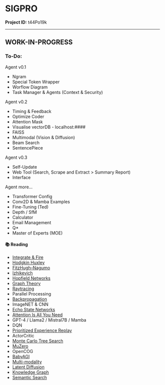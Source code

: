 # SIGPRO

**Project ID:** t44Po19k

--------------------------------------------------------------------

## WORK-IN-PROGRESS

### To-Do:

Agent v0.1
- Ngram
- Special Token Wrapper
- Worflow Diagram
- Task Manager & Agents (Context & Security)

Agent v0.2
- Timing & Feedback
- Optimize Coder
- Attention Mask
- Visualise vectorDB - localhost:####
- FAISS
- Multimodal (Vision & Diffusion)
- Beam Search
- SentencePiece

Agent v0.3
- Self-Update
- Web Tool (Search, Scrape and Extract > Summary Report)
- Interface

Agent more...
- Transformer Config
- Conv2D & Mamba Examples
- Fine-Tuning (Ted)
- Depth / SfM
- Calculator
- Email Management
- Q*
- Master of Experts (MOE)

#### :books: Reading
- [Integrate & Fire](https://en.wikipedia.org/wiki/Biological_neuron_model)
- [Hodgkin Huxley](https://www.ncbi.nlm.nih.gov/pmc/articles/PMC1392413/pdf/jphysiol01442-0106.pdf)
- [FitzHugh–Nagumo](https://www.ncbi.nlm.nih.gov/pmc/articles/PMC1366333/pdf/biophysj00662-0010.pdf)
- [Izhikevich](https://www.izhikevich.org/publications/spikes.pdf)
- [Hopfield Networks](https://www.ncbi.nlm.nih.gov/pmc/articles/PMC346238/pdf/pnas00447-0135.pdf)
- [Graph Theory](https://en.wikipedia.org/wiki/Graph_theory)
- [Raytracing](https://en.wikipedia.org/wiki/Ray_tracing_(graphics))
- Parallel Processing
- [Backpropagation](https://safari.ethz.ch/digitaltechnik/spring2018/lib/exe/fetch.php?media=neurodynamics1962rosenblatt.pdf)
- ImageNET & CNN
- [Echo State Networks](http://www.columbia.edu/cu/biology/courses/w4070/Reading_List_Yuste/haas_04.pdf)
- [Attention Is All You Need](https://arxiv.org/abs/1706.03762)
- GPT-4 / Llama2 / Mistral7B / Mamba
- DQN
- [Prioritized Experience Replay](https://arxiv.org/pdf/1511.05952.pdf)
- ActorCritic
- [Monte Carlo Tree Search](https://www.nature.com/articles/nature16961)
- [MuZero](https://arxiv.org/pdf/1911.08265.pdf)
- OpenCOG
- [BabyAGI](https://yoheinakajima.com/task-driven-autonomous-agent-utilizing-gpt-4-pinecone-and-langchain-for-diverse-applications/)
- [Multi-modality](https://arxiv.org/pdf/2112.03763.pdf)
- [Latent Diffusion](https://openaccess.thecvf.com/content/CVPR2022/papers/Rombach_High-Resolution_Image_Synthesis_With_Latent_Diffusion_Models_CVPR_2022_paper.pdf)
- [Knowledge Graph](https://en.wikipedia.org/wiki/Knowledge_graph)
- [Semantic Search](https://arxiv.org/pdf/1908.10084.pdf)
